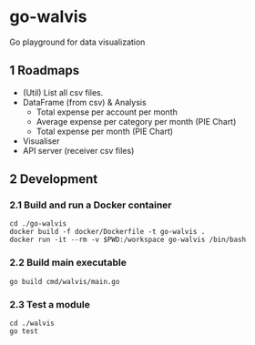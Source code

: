 # go-walvis
Go playground for data visualization

## 1 Roadmaps
- (Util) List all csv files.
- DataFrame (from csv) & Analysis
    - Total expense per account per month
    - Average expense per category per month (PIE Chart)
    - Total expense per month (PIE Chart)
- Visualiser
- API server (receiver csv files)

## 2 Development

### 2.1 Build and run a Docker container
```
cd ./go-walvis
docker build -f docker/Dockerfile -t go-walvis .
docker run -it --rm -v $PWD:/workspace go-walvis /bin/bash
```

### 2.2 Build main executable

```
go build cmd/walvis/main.go
```

### 2.3 Test a module

```
cd ./walvis
go test
```
